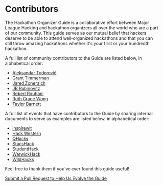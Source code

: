 # Contributors

The Hackathon Organizer Guide is a collaborative effort between Major League Hacking and hackathon organizers all over the world who are a part of our community. This guide serves as our mutual belief that hackers deserve to be able to attend well-organized hackathons and that you can still throw amazing hackathons whether it's your first or your hundredth hackathon.

A full list of community contributors to the Guide are listed below, in alphabetical order:

* [Aleksandar Todorović](https://github.com/aleksandar-todorovic)
* [Grant Timmerman](https://github.com/grant)
* [Jared Zoneraich](https://github.com/jzone3)
* [JB Rubinovitz](https://github.com/rubinovitz)
* [Robert Rouhani](https://github.com/Robmaister)
* [Ruth Grace Wong](https://github.com/ruthgrace)
* [Taylor Barnett](https://github.com/tbarn)

A full list of events that have contributors to the Guide by sharing internal documents to serve as examples are listed below, in alphabetical order:

* [inspirewit](http://inspirewit.com/)
* [Hack Western](https://hackwestern.com/)
* [QHacks](http://qhacks.io/)
* [StacsHack](http://stacshack.org/)
* [StudentHack](http://www.studenthack.com/)
* [WarwickHack](http://www.hack.warwick.tech/)
* [WildHacks](http://wildhacks.org/)

Feel free to thank them if you've ever found this guide useful!

[Submit a Pull Request to Help Us Evolve the Guide](https://github.com/MLH/hackathon-organizer-guide)

